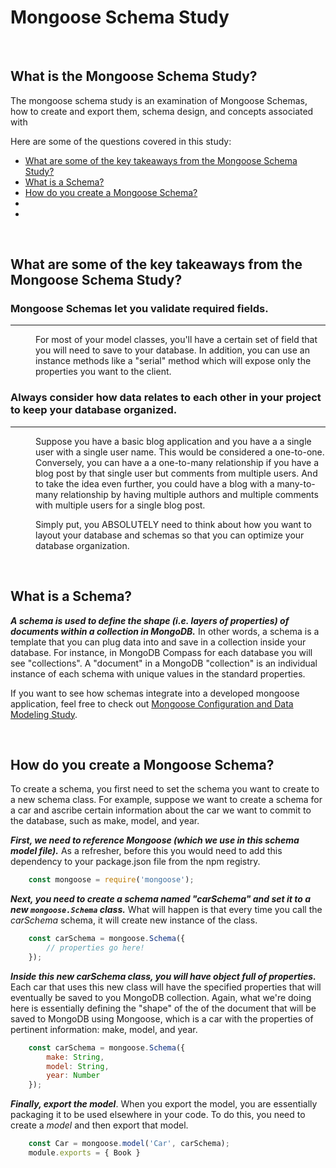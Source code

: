 # Mongoose Schema Study

<br>

## What is the Mongoose Schema Study?
The mongoose schema study is an examination of Mongoose Schemas, how to create and export them, schema design, and concepts associated with 

Here are some of the questions covered in this study:

* [What are some of the key takeaways from the Mongoose Schema Study?](#What-are-some-of-the-key-takeaways-from-the-Mongoose-Schema-Study)
* [What is a Schema?](#What-is-a-Schema)
* [How do you create a Mongoose Schema?](#How-do-you-create-a-Mongoose-Schema)
* [](#)
* [](#)





<br>

## What are some of the key takeaways from the Mongoose Schema Study?

<dl>

### Mongoose Schemas let you validate required fields.
------

<dd>
For most of your model classes, you'll have a certain set of field that you will need to save to your database. In addition, you can use an instance methods like a "serial" method which will expose only the properties you want to the client. 
</dd>

### Always consider how data relates to each other in your project to keep your database organized.
------

<dd>

Suppose you have a basic blog application and you have a a single user with a single user name. This would be considered a one-to-one. Conversely, you can have a a one-to-many relationship if you have a blog post by that single user but comments from multiple users. And to take the idea even further, you could have a blog with a many-to-many relationship by having multiple authors and multiple comments with multiple users for a single blog post. 

Simply put, you ABSOLUTELY need to think about how you want to layout your database and schemas so that you can optimize your database organization.

</dd>



<dl>




<br>

## What is a Schema?
***A schema is used to define the shape (i.e. layers of properties) of documents within a collection in MongoDB.*** In other words, a schema is a template that you can plug data into and save in a collection inside your database. For instance, in MongoDB Compass for each database you will see "collections". A "document" in a MongoDB "collection" is an individual instance of each schema with unique values in the standard properties. 

If you want to see how schemas integrate into a developed mongoose application, feel free to check out [Mongoose Configuration and Data Modeling Study](https://github.com/john-azzaro/Study-Mongoose-Configuration-and-Data-Modeling "Mongoose Configuration and Data Modeling Study").

<br>

## How do you create a Mongoose Schema?
To create a schema, you first need to set the schema you want to create to a new schema class. For example, suppose we want to create a schema for a car and ascribe certain information about the car we want to commit to the database, such as make, model, and year. 

***First, we need to reference Mongoose (which we use in this schema model file).*** As a refresher, before this you would need to add this dependency to your package.json file from the npm registry. 
```JavaScript
    const mongoose = require('mongoose');
```

***Next, you need to create a schema named "carSchema" and set it to a new ```mongoose.Schema``` class.*** What will happen is that every time you call the *carSchema* schema, it will create new instance of the class.
```JavaScript
    const carSchema = mongoose.Schema({
        // properties go here!
    });
```
 
 ***Inside this new carSchema class, you will have object full of properties.*** Each car that uses this new class will have the specified properties that will eventually be saved to you MongoDB collection. Again, what we're doing here is essentially defining the "shape" of the of the document that will be saved to MongoDB using Mongoose, which is a car with the properties of pertinent information: make, model, and year. 
```JavaScript
    const carSchema = mongoose.Schema({
        make: String,
        model: String,
        year: Number
    });
```

***Finally, export the model***. When you export the model, you are essentially packaging it to be used elsewhere in your code. To do this, you need to create a *model* and then export that model.
```JavaScript
    const Car = mongoose.model('Car', carSchema);
    module.exports = { Book }
```


